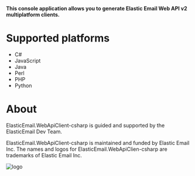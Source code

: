 **This console application allows you to generate Elastic Email Web API v2 multiplatform clients.**

# Supported platforms #
* C#
* JavaScript
* Java
* Perl
* PHP
* Python

# About #
ElasticEmail.WebApiClient-csharp is guided and supported by the ElasticEmail Dev Team.

ElasticEmail.WebApiClient-csharp is maintained and funded by Elastic Email Inc. The names and logos for ElasticEmail.WebApiClien-csharp are trademarks of Elastic Email Inc.

![logo](https://elasticemail.com/files/ee_200x200.png )
